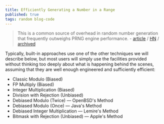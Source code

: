 ```yaml
---
title: Efficiently Generating a Number in a Range
published: true
tags: random blog-code
---
```

> This is a common source of overhead in random number generation that frequently outweighs PRNG engine performance. - [article](https://www.pcg-random.org/posts/bounded-rands.html) / [HN](https://news.ycombinator.com/item?id=44767508) / [archived](https://archive.ph/oeZQw)

Typically, built-in approaches use one of the other techniques we will describe below, but most users will simply use the facilities provided without thinking too deeply about what is happening behind the scenes, assuming that they are well enough engineered and sufficiently efficient:
- Classic Modulo (Biased)
- FP Multiply (Biased)
- Integer Multiplication (Biased)
- Division with Rejection (Unbiased)
- Debiased Modulo (Twice) — OpenBSD's Method
- Debiased Modulo (Once) — Java's Method
- Debiased Integer Multiplication — Lemire's Method
- Bitmask with Rejection (Unbiased) — Apple's Method
